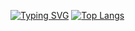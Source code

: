 [![Typing SVG](https://readme-typing-svg.herokuapp.com?color=%2336BCF7&lines=Hello+my+friend)](https://git.io/typing-svg)
[![Top Langs](https://github-readme-stats-git-masterrstaa-rickstaa.vercel.app/api/top-langs/?username=demon3t)](https://github.com/anuraghazra/github-readme-stats)
